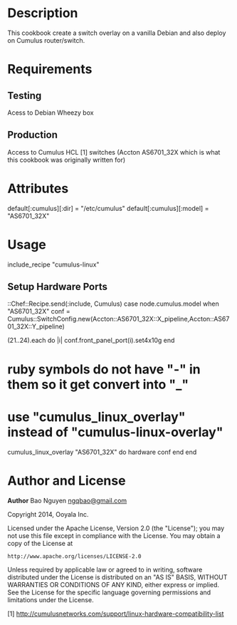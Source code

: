 Description
===========

This cookbook create a switch overlay on a vanilla Debian and also deploy on
Cumulus router/switch.

Requirements
============

## Testing
Acess to Debian Wheezy box

## Production
Access to Cumulus HCL [1] switches (Accton AS6701_32X which is what this cookbook was originally written for)

Attributes
==========

default[:cumulus][:dir] = "/etc/cumulus"
default[:cumulus][:model] = "AS6701_32X"

Usage
=====

include_recipe "cumulus-linux"

## Setup Hardware Ports
::Chef::Recipe.send(:include, Cumulus)
case node.cumulus.model
when "AS6701_32X"
  conf = Cumulus::SwitchConfig.new(Accton::AS6701_32X::X_pipeline,Accton::AS6701_32X::Y_pipeline)

  (21..24).each do |i|
    conf.front_panel_port(i).set4x10g
  end

  # ruby symbols do not have "-" in them so it get convert into "_"
  # use "cumulus_linux_overlay" instead of "cumulus-linux-overlay"
  cumulus_linux_overlay "AS6701_32X" do
    hardware conf
  end
end


Author and License
===================

__Author__ Bao Nguyen <ngqbao@gmail.com>

Copyright 2014, Ooyala Inc.

Licensed under the Apache License, Version 2.0 (the "License");
you may not use this file except in compliance with the License.
You may obtain a copy of the License at

    http://www.apache.org/licenses/LICENSE-2.0

Unless required by applicable law or agreed to in writing, software
distributed under the License is distributed on an "AS IS" BASIS,
WITHOUT WARRANTIES OR CONDITIONS OF ANY KIND, either express or implied.
See the License for the specific language governing permissions and
limitations under the License.

[1] http://cumulusnetworks.com/support/linux-hardware-compatibility-list
